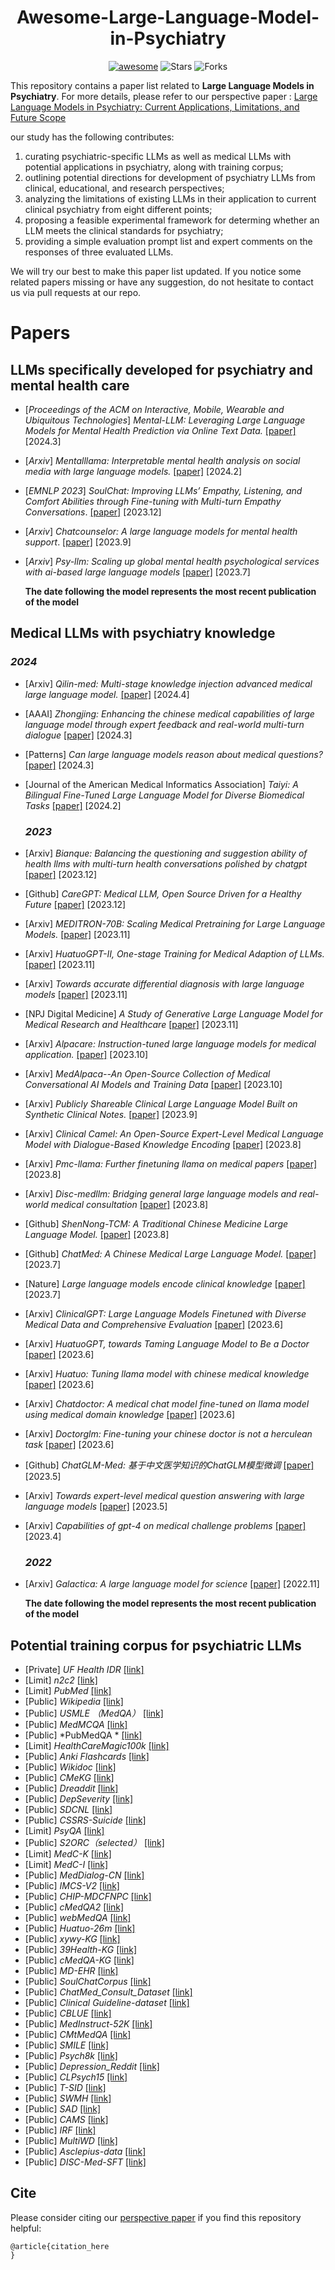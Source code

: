 <h1 align="center"><b>Awesome-Large-Language-Model-in-Psychiatry</b></h1>
<p align="center">
    <a href="https://awesome.re"><img src="https://awesome.re/badge.svg" alt="awesome"></a>
    <!-- <a href="https://"><img src="https://img.shields.io/badge/-Website-grey?logo=svelte&logoColor=white" alt="Website"></a> -->
    <img src="https://img.shields.io/github/stars/RoarBoil/awesome-large-graph-model?color=yellow&label=Star" alt="Stars" >
    <img src="https://img.shields.io/github/forks/RoarBoil/awesome-large-graph-model?color=blue&label=Fork" alt="Forks" >
</p>

This repository contains a paper list related to **Large Language Models in Psychiatry**. For more details, please refer to our perspective paper : [Large Language Models in Psychiatry: Current Applications, Limitations, and Future Scope](https://www.biorxiv.org/content/10.1101/2023.11.04.565642v1)

our study has the following contributes:
1.	curating psychiatric-specific LLMs as well as medical LLMs with potential applications in psychiatry, along with training corpus;
2.	outlining potential directions for development of psychiatry LLMs from clinical, educational, and research perspectives;
3.	analyzing the limitations of existing LLMs in their application to current clinical psychiatry from eight different points;
4.	proposing a feasible experimental framework for determing whether an LLM meets the clinical standards for psychiatry;
5.	providing a simple evaluation prompt list and expert comments on the responses of three evaluated LLMs.

We will try our best to make this paper list updated. If you notice some related papers missing or have any suggestion, do not hesitate to contact us via pull requests at our repo.

# Papers

## **LLMs specifically developed for psychiatry and mental health care**
- [*Proceedings of the ACM on Interactive, Mobile, Wearable and Ubiquitous Technologies*] *Mental-LLM: Leveraging Large Language Models for Mental Health Prediction via Online Text Data.*  [[paper]](https://dl.acm.org/doi/abs/10.1145/3643540) [2024.3]

- [*Arxiv*] *Mentalllama: Interpretable mental health analysis on social media with large language models.*   [[paper]](https://arxiv.org/abs/2309.13567) [2024.2]

- [*EMNLP 2023*] *SoulChat: Improving LLMs’ Empathy, Listening, and Comfort Abilities through Fine-tuning with Multi-turn Empathy Conversations*.  [[paper]](https://aclanthology.org/2023.findings-emnlp.83/) [2023.12]

- [*Arxiv*] *Chatcounselor: A large language models for mental health support*.  [[paper]](https://arxiv.org/abs/2309.15461) [2023.9]

- [*Arxiv*] *Psy-llm: Scaling up global mental health psychological services with ai-based large language models*  [[paper]](https://arxiv.org/abs/2307.11991) [2023.7]

  **The date following the model represents the  most recent publication of the model**

## **Medical LLMs with psychiatry knowledge**
### 	***2024***

- [Arxiv] *Qilin-med: Multi-stage knowledge injection advanced medical large language model.* [[paper]](https://arxiv.org/abs/2310.09089) [2024.4]

- [AAAI] *Zhongjing: Enhancing the chinese medical capabilities of large language model through expert feedback and real-world multi-turn dialogue* [[paper]](https://ojs.aaai.org/index.php/AAAI/article/view/29907) [2024.3]

- [Patterns] *Can large language models reason about medical questions?* [[paper]](https://www.cell.com/patterns/fulltext/S2666-3899(24)00042-4) [2024.3]

- [Journal of the American Medical Informatics Association] *Taiyi: A Bilingual Fine-Tuned Large Language Model for Diverse Biomedical Tasks* [[paper]](https://academic.oup.com/jamia/advance-article-abstract/doi/10.1093/jamia/ocae037/7616487) [2024.2]

  

  ### ***2023***

- [Arxiv] *Bianque: Balancing the questioning and suggestion ability of health llms with multi-turn health conversations polished by chatgpt* [[paper]](https://arxiv.org/abs/2310.15896) [2023.12]

- [Github] *CareGPT: Medical LLM, Open Source Driven for a Healthy Future* [[paper]](https://github.com/WangRongsheng/CareGPT) [2023.12]

- [Arxiv] *MEDITRON-70B: Scaling Medical Pretraining for Large Language Models.* [[paper]](https://arxiv.org/abs/2311.16079) [2023.11]

- [Arxiv] *HuatuoGPT-II, One-stage Training for Medical Adaption of LLMs.* [[paper]](https://arxiv.org/abs/2311.09774) [2023.11]

- [Arxiv] *Towards accurate differential diagnosis with large language models* [[paper]](https://arxiv.org/abs/2312.00164) [2023.11]

- [NPJ Digital Medicine] *A Study of Generative Large Language Model for Medical Research and Healthcare* [[paper]](https://www.nature.com/articles/s41746-023-00958-w) [2023.11]

- [Arxiv] *Alpacare: Instruction-tuned large language models for medical application.* [[paper]](https://arxiv.org/abs/2310.14558) [2023.10]

- [Arxiv] *MedAlpaca--An Open-Source Collection of Medical Conversational AI Models and Training Data* [[paper]](https://arxiv.org/abs/2304.08247) [2023.10]

- [Arxiv] *Publicly Shareable Clinical Large Language Model Built on Synthetic Clinical Notes.* [[paper]](https://arxiv.org/abs/2309.00237) [2023.9]

- [Arxiv] *Clinical Camel: An Open-Source Expert-Level Medical Language Model with Dialogue-Based Knowledge Encoding* [[paper]](https://arxiv.org/abs/2305.12031) [2023.8]

- [Arxiv] *Pmc-llama: Further finetuning llama on medical papers* [[paper]](https://arxiv.org/abs/2304.14454) [2023.8]

- [Arxiv] *Disc-medllm: Bridging general large language models and real-world medical consultation* [[paper]](https://arxiv.org/abs/2308.14346) [2023.8]

- [Github] *ShenNong-TCM: A Traditional Chinese Medicine Large Language Model.* [[paper]](https://github.com/michael-wzhu/ShenNong-TCM-LLM) [2023.8]

- [Github] *ChatMed: A Chinese Medical Large Language Model.* [[paper]](https://github.com/michael-wzhu/ChatMed) [2023.7]

- [Nature] *Large language models encode clinical knowledge* [[paper]](https://www.nature.com/articles/s41586-023-06291-2) [2023.7]

- [Arxiv] *ClinicalGPT: Large Language Models Finetuned with Diverse Medical Data and Comprehensive Evaluation* [[paper]](https://arxiv.org/abs/2306.09968) [2023.6]

- [Arxiv] *HuatuoGPT, towards Taming Language Model to Be a Doctor* [[paper]](https://arxiv.org/abs/2306.09968) [2023.6]

- [Arxiv] *Huatuo: Tuning llama model with chinese medical knowledge* [[paper]](https://arxiv.org/abs/2304.06975) [2023.6]

- [Arxiv] *Chatdoctor: A medical chat model fine-tuned on llama model using medical domain knowledge* [[paper]](https://arxiv.org/abs/2303.14070) [2023.6]

- [Arxiv] *Doctorglm: Fine-tuning your chinese doctor is not a herculean task* [[paper]](https://arxiv.org/abs/2304.01097) [2023.6]

- [Github] *ChatGLM-Med: 基于中文医学知识的ChatGLM模型微调* [[paper]](https://github.com/SCIR-HI/Med-ChatGLM) [2023.5]

- [Arxiv] *Towards expert-level medical question answering with large language models* [[paper]](https://arxiv.org/abs/2305.09617) [2023.5]

- [Arxiv] *Capabilities of gpt-4 on medical challenge problems* [[paper]](https://arxiv.org/abs/2303.13375) [2023.4]

  

  ### ***2022***

- [Arxiv] *Galactica: A large language model for science* [[paper]](https://arxiv.org/abs/2211.09085) [2022.11]

  

  **The date following the model represents the  most recent publication of the model**

## Potential training corpus for psychiatric LLMs
- [Private] *UF Health IDR* [[link]](https://idr.ufhealth.org)
- [Limit] *n2c2* [[link]](https://portal.dbmi.hms.harvard.edu/projects/n2c2-nlp/)
- [Limit] *PubMed* [[link]](https://pubmed.ncbi.nlm.nih.gov)
- [Public] *Wikipedia* [[link]](https://www.wikipedia.org/)
- [Public] *USMLE （MedQA）* [[link]](https://www.mdpi.com/2076-3417/11/14/6421)
- [Public] *MedMCQA* [[link]](https://proceedings.mlr.press/v174/pal22a.html)
- [Public] *PubMedQA * [[link]](https://arxiv.org/abs/1909.06146)
- [Limit] *HealthCareMagic100k* [[link]](https://arxiv.org/abs/2303.14070)
- [Public] *Anki Flashcards* [[link]](https://arxiv.org/abs/2304.08247k)
- [Public] *Wikidoc* [[link]](https://arxiv.org/abs/2304.08247)
- [Public] *CMeKG* [[link]](http://www5.zzu.edu.cn/nlp/info/1018/1785.htm)
- [Public] *Dreaddit* [[link]](https://arxiv.org/abs/1911.00133)
- [Public] *DepSeverity* [[link]](https://dl.acm.org/doi/abs/10.1145/3485447.3512128)
- [Public] *SDCNL* [[link]](https://link.springer.com/chapter/10.1007/978-3-030-86383-8_35)
- [Public] *CSSRS-Suicide* [[link]](https://www.frontiersin.org/articles/10.3389/fpubh.2023.1121290/full)
- [Limit] *PsyQA* [[link]](https://arxiv.org/abs/2106.01702)
- [Public] *S2ORC（selected）* [[link]](https://arxiv.org/abs/2304.14454)
- [Limit] *MedC-K* [[link]](https://arxiv.org/abs/2304.14454)
- [Limit] *MedC-I* [[link]](https://arxiv.org/abs/2304.14454)
- [Public] *MedDialog-CN* [[link]](https://arxiv.org/abs/2004.03329)
- [Public] *IMCS-V2* [[link]](https://academic.oup.com/bioinformatics/article-abstract/39/1/btac817/6947983)
- [Public] *CHIP-MDCFNPC* [[link]](https://arxiv.org/abs/2106.08087)
- [Public] *cMedQA2* [[link]](https://ieeexplore.ieee.org/abstract/document/8548603/)
- [Public] *webMedQA* [[link]](https://link.springer.com/article/10.1186/s12911-019-0761-8)
- [Public] *Huatuo-26m* [[link]](https://arxiv.org/abs/2305.01526)
- [Public] *xywy-KG* [[link]](https://arxiv.org/abs/2305.01526)
- [Public] *39Health-KG* [[link]](https://arxiv.org/abs/2305.01526)
- [Public] *cMedQA-KG* [[link]](https://ieeexplore.ieee.org/abstract/document/8548603/)
- [Public] *MD-EHR* [[link]](https://arxiv.org/abs/2306.09968)
- [Public] *SoulChatCorpus* [[link]](https://aclanthology.org/2023.findings-emnlp.83/)
- [Public] *ChatMed_Consult_Dataset* [[link]](https://github.com/michael-wzhu/ChatMed)
- [Public] *Clinical Guideline-dataset* [[link]](https://arxiv.org/abs/2311.16079)
- [Public] *CBLUE* [[link]](https://arxiv.org/abs/2106.08087)
- [Public] *MedInstruct-52K* [[link]](https://arxiv.org/abs/2304.08247)
- [Public] *CMtMedQA* [[link]](https://ojs.aaai.org/index.php/AAAI/article/view/29907)
- [Public] *SMILE* [[link]](https://arxiv.org/abs/2305.00450)
- [Public] *Psych8k* [[link]](https://arxiv.org/abs/2308.14346)
- [Public] *Depression_Reddit* [[link]](https://aclanthology.org/W18-5903/)
- [Public] *CLPsych15* [[link]](https://aclanthology.org/W15-1204.pdf)
- [Public] *T-SID* [[link]](https://link.springer.com/article/10.1007/s00521-021-06208-y)
- [Public] *SWMH* [[link]](https://link.springer.com/article/10.1007/s00521-021-06208-y)
- [Public] *SAD* [[link]](https://dl.acm.org/doi/abs/10.1145/3411763.3451799)
- [Public] *CAMS* [[link]](https://arxiv.org/abs/2207.04674)
- [Public] *IRF* [[link]](https://arxiv.org/abs/2305.18727)
- [Public] *MultiWD* [[link]](https://www.techrxiv.org/doi/full/10.36227/techrxiv.22816586.v1)
- [Public] *Asclepius-data* [[link]](https://arxiv.org/abs/2309.00237)
- [Public] *DISC-Med-SFT* [[link]](https://arxiv.org/abs/2308.14346)

## Cite
Please consider citing our [perspective paper](Link_to_paper) if you find this repository helpful:
```
@article{citation_here
}
```
